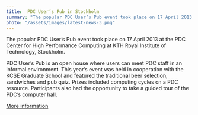 ```yaml
---
title:  PDC User’s Pub in Stockholm
summary: "The popular PDC User’s Pub event took place on 17 April 2013 at the PDC Center for High Performance Computing at KTH Royal Institute of Technology, Stockholm."
photo: "/assets/images/latest-news-3.png"
---
```


The popular PDC User’s Pub event took place on 17 April 2013 at the PDC Center for High Performance Computing at KTH Royal Institute of Technology, Stockholm.

PDC User’s Pub is an open house where users can meet PDC staff in an informal environment. This year’s event was held in cooperation with the KCSE Graduate School and featured the traditional beer selection, sandwiches and pub quiz. Prizes included computing cycles on a PDC resource. Participants also had the opportunity to take a guided tour of the PDC’s computer hall.

[More information](http://www.pdc.kth.se/events/event-repository/event-files/pdc-pub-13/)
